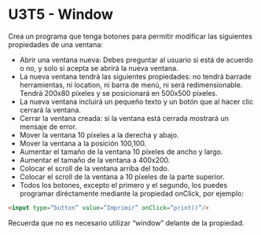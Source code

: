 # U3T5 - Window

Crea un programa que tenga botones para permitir modificar las siguientes propiedades de una  ventana:

- Abrir una ventana nueva:
Debes preguntar al usuario si está de acuerdo o no, y solo si acepta se abrirá la nueva ventana.
- La nueva ventana tendrá las siguientes propiedades: no tendrá barrade herramientas, ni location, ni barra de  menú, ni será redimensionable. Tendrá 200x80 píxeles y se posicionará en 500x500 píxeles.
- La nueva ventana incluirá un pequeño texto y un botón que al hacer clic cerrará la ventana.
- Cerrar la ventana creada: si la ventana está cerrada mostrará un mensaje de error.
- Mover la ventana 10 píxeles a la derecha y abajo.
- Mover la ventana a la posición 100,100.
- Aumentar el tamaño de la ventana 10 píxeles de ancho y largo.
- Aumentar el tamaño de la ventana a 400x200.
- Colocar el scroll de la ventana arriba del todo.
- Colocar el scroll de la ventana a 10 píxeles de la parte superior.
- Todos los botones, excepto el primero y el segundo, los puedes programar diréctamente mediante la  propiedad onClick, por ejemplo:

```html
<input type=“button” value=“Imprimir” onClick=“print()”/>
```
Recuerda que no es necesario utilizar “window” delante de la propiedad.